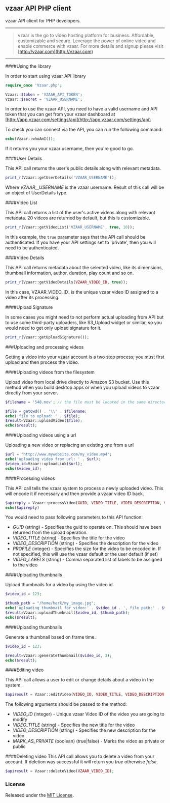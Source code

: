 vzaar API PHP client
---
vzaar API client for PHP developers.

---

>vzaar is the go to video hosting platform for business. Affordable, customizable and secure. Leverage the power of online video and enable commerce with vzaar. For more details and signup please visit [http://vzaar.com](http://vzaar.com)

----

####Using the library

In order to start using vzaar API library

```php
require_once 'Vzaar.php';

Vzaar::$token = 'VZAAR_API_TOKEN';
Vzaar::$secret = 'VZAAR_USERNAME';
```

In order to use the vzaar API, you need to have a valid username and API token that you can get from your vzaar dashboard at [http://app.vzaar.com/settings/api](http://app.vzaar.com/settings/api)

To check you can connect via the API, you can run the following command:

```php
echo(Vzaar::whoAmI());
```

If it returns you your vzaar username, then you're good to go.

####User Details

This API call returns the user's public details along with relevant metadata.

```php
print_r(Vzaar::getUserDetails('VZAAR_USERNAME'));
```

Where _VZAAR__USERNAME_ is the vzaar username. Result of this call will be an object of UserDetails type.


####Video List

This API call returns a list of the user's active videos along with relevant metadata. 20 videos are returned by default, but this is customizable.

```php
print_r(Vzaar::getVideoList('VZAAR_USERNAME', true, 10));
```

In this example, the `true` parameter says that the API call should be authenticated. If you have your API settings set to 'private', then you will need to be authenticated.

####Video Details

This API call returns metadata about the selected video, like its dimensions, thumbnail information, author, duration, play count and so on.

```php
print_r(Vzaar::getVideoDetails(VZAAR_VIDEO_ID, true));
```

In this case, VZAAR_VIDEO_ID_ is the unique vzaar video ID assigned to a video after its processing.

####Upload Signature

In some cases you might need to not perform actual uploading from API but to use some third-party uploaders, like S3_Upload widget or similar, so you would need to get only upload signature for it.

```php
print_r(Vzaar::getUploadSignature());
```

###Uploading and processing videos

Getting a video into your vzaar account is a two step process; you must first upload and then process the video.

####Uploading videos from the filesystem

Upload video from local drive directly to Amazon S3 bucket. Use this method when you build desktop apps or when you upload videos to vzaar directly from your server.

```php
$filename = '548.mov'; // the file must be located in the same directory as the script. If not use full disk path.

$file = getcwd() . '\\' . $filename;
echo('file to upload: ' . $file);
$result=Vzaar::uploadVideo($file);
echo($result);
```

####Uploading videos using a url

Uploading a new video or replacing an existing one from a url

```php
$url = "http://www.mywebsite.com/my_video.mp4";
echo('uploading video from url: ' . $url);
$video_id=Vzaar::uploadLink($url);
echo($video_id);
```

####Processing videos

This API call tells the vzaar system to process a newly uploaded video. This will encode it if necessary and then provide a vzaar video ID back.

```php
$apireply = Vzaar::processVideo(GUID, VIDEO_TITLE, VIDEO_DESCRIPTION, VIDEO_LABELS, Profile::Original);
echo($apireply)
```

You would need to pass following parameters to this API function:

* _GUID_ (string) - Specifies the guid to operate on. This should have been returned from the upload operation.
* _VIDEO_TITLE_ (string) - Specifies the title for the video
* _VIDEO_DESCRIPTION_ (string) - Specifies the description for the video
* _PROFILE_ (integer) - Specifies the size for the video to be encoded in. If not specified, this will use the vzaar default or the user default (if set)
* _VIDEO_LABELS_ (string) - Comma separated list of labels to be assigned to the video


####Uploading thumbnails

Upload thumbnails for a video by using the video id.

```php
$video_id = 123;

$thumb_path = "/home/herk/my_image.jpg";
echo('uploading thumbnail for video:' . $video_id . ', file path:' . $thumb_path);
$result=Vzaar::uploadThumbnail($video_id, $thumb_path);
echo($result);
```

####Uploading thumbnails

Generate a thumbnail based on frame time.

```php
$video_id = 123;

$result=Vzaar::generateThumbnail($video_id, 3);
echo($result);
```


####Editing video

This API call allows a user to edit or change details about a video in the system.

```php
$apiresult = Vzaar::editVideo(VIDEO_ID, VIDEO_TITLE, VIDEO_DESCRIPTION, MARK_AS_PRIVATE);
```

The following arguments should be passed to the method:

* _VIDEO_ID_ (integer) - Unique vzaar Video ID of the video you are going to modify
* _VIDEO_TITLE_ (string) - Specifies the new title for the video
* _VIDEO_DESCRIPTION_ (string) - Specifies the new description for the video
* _MARK_AS_PRIVATE_ (boolean) (true|false) - Marks the video as private or public


####Deleting video
This API call allows you to delete a video from your account. If deletion was successful it will return you _true_ otherwise _false_.

```php
$apiresult = Vzaar::deleteVideo(VZAAR_VIDEO_ID);
```


### License

Released under the [MIT License](http://www.opensource.org/licenses/MIT).
